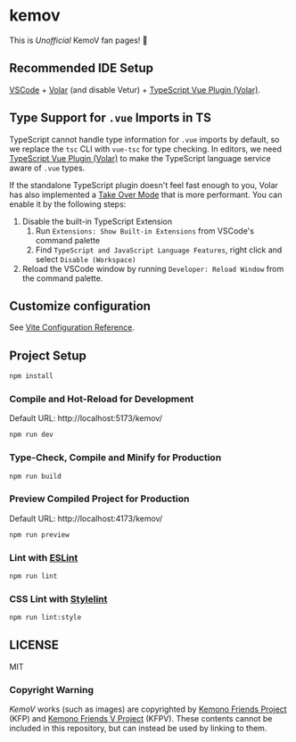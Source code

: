 # kemov

This is _Unofficial_ KemoV fan pages! 🐾

## Recommended IDE Setup

[VSCode](https://code.visualstudio.com/) + [Volar](https://marketplace.visualstudio.com/items?itemName=Vue.volar) (and disable Vetur) + [TypeScript Vue Plugin (Volar)](https://marketplace.visualstudio.com/items?itemName=Vue.vscode-typescript-vue-plugin).

## Type Support for `.vue` Imports in TS

TypeScript cannot handle type information for `.vue` imports by default, so we replace the `tsc` CLI with `vue-tsc` for type checking. In editors, we need [TypeScript Vue Plugin (Volar)](https://marketplace.visualstudio.com/items?itemName=Vue.vscode-typescript-vue-plugin) to make the TypeScript language service aware of `.vue` types.

If the standalone TypeScript plugin doesn't feel fast enough to you, Volar has also implemented a [Take Over Mode](https://github.com/johnsoncodehk/volar/discussions/471#discussioncomment-1361669) that is more performant. You can enable it by the following steps:

1. Disable the built-in TypeScript Extension
   1. Run `Extensions: Show Built-in Extensions` from VSCode's command palette
   2. Find `TypeScript and JavaScript Language Features`, right click and select `Disable (Workspace)`
2. Reload the VSCode window by running `Developer: Reload Window` from the command palette.

## Customize configuration

See [Vite Configuration Reference](https://vitejs.dev/config/).

## Project Setup

```sh
npm install
```

### Compile and Hot-Reload for Development

Default URL: http://localhost:5173/kemov/

```sh
npm run dev
```

### Type-Check, Compile and Minify for Production

```sh
npm run build
```

### Preview Compiled Project for Production

Default URL: http://localhost:4173/kemov/

```sh
npm run preview
```

### Lint with [ESLint](https://eslint.org/)

```sh
npm run lint
```

### CSS Lint with [Stylelint](https://stylelint.io/)

```sh
npm run lint:style
```

## LICENSE

MIT

### Copyright Warning

_KemoV_ works (such as images) are copyrighted by [Kemono Friends Project](https://kemono-friends.jp/) (KFP) and [Kemono Friends V Project](https://www.kemov-project.com/) (KFPV). These contents cannot be included in this repository, but can instead be used by linking to them.
